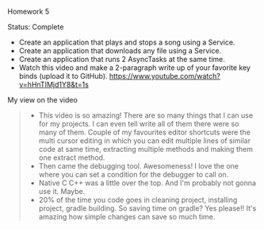 Homework 5

Status: Complete

- Create an application that plays and stops a song using a Service.
- Create an application that downloads any file using a Service.
- Create an application that runs 2 AsyncTasks at the same time.
- Watch this video and make a 2-paragraph write up of your favorite key binds (upload it to GitHub).
https://www.youtube.com/watch?v=hHnTIMjd1Y8&t=1s

My view on the video
>- This video is so amazing! There are so many things that I can use for my projects. I can even tell write all of them
there were so many of them. Couple of my favourites editor shortcuts were the multi cursor editing in which you can edit multiple
lines of similar code at same time, extracting multiple methods and making them one extract method.
>- Then came the debugging tool. Awesomeness! I love the one where you can set a condition for the debugger to call on.
>- Native C C++ was a little over the top. And I'm probably not gonna use it. Maybe.
>- 20% of the time you code goes in cleaning project, installing project, gradle building. So saving time on gradle?
Yes please!! It's amazing how simple changes can save so much time.


